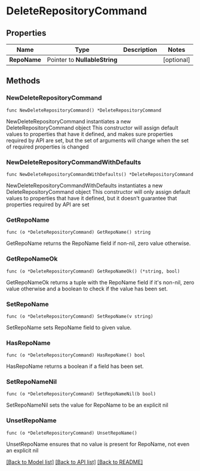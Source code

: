 # DeleteRepositoryCommand

## Properties

Name | Type | Description | Notes
------------ | ------------- | ------------- | -------------
**RepoName** | Pointer to **NullableString** |  | [optional] 

## Methods

### NewDeleteRepositoryCommand

`func NewDeleteRepositoryCommand() *DeleteRepositoryCommand`

NewDeleteRepositoryCommand instantiates a new DeleteRepositoryCommand object
This constructor will assign default values to properties that have it defined,
and makes sure properties required by API are set, but the set of arguments
will change when the set of required properties is changed

### NewDeleteRepositoryCommandWithDefaults

`func NewDeleteRepositoryCommandWithDefaults() *DeleteRepositoryCommand`

NewDeleteRepositoryCommandWithDefaults instantiates a new DeleteRepositoryCommand object
This constructor will only assign default values to properties that have it defined,
but it doesn't guarantee that properties required by API are set

### GetRepoName

`func (o *DeleteRepositoryCommand) GetRepoName() string`

GetRepoName returns the RepoName field if non-nil, zero value otherwise.

### GetRepoNameOk

`func (o *DeleteRepositoryCommand) GetRepoNameOk() (*string, bool)`

GetRepoNameOk returns a tuple with the RepoName field if it's non-nil, zero value otherwise
and a boolean to check if the value has been set.

### SetRepoName

`func (o *DeleteRepositoryCommand) SetRepoName(v string)`

SetRepoName sets RepoName field to given value.

### HasRepoName

`func (o *DeleteRepositoryCommand) HasRepoName() bool`

HasRepoName returns a boolean if a field has been set.

### SetRepoNameNil

`func (o *DeleteRepositoryCommand) SetRepoNameNil(b bool)`

 SetRepoNameNil sets the value for RepoName to be an explicit nil

### UnsetRepoName
`func (o *DeleteRepositoryCommand) UnsetRepoName()`

UnsetRepoName ensures that no value is present for RepoName, not even an explicit nil

[[Back to Model list]](../README.md#documentation-for-models) [[Back to API list]](../README.md#documentation-for-api-endpoints) [[Back to README]](../README.md)


